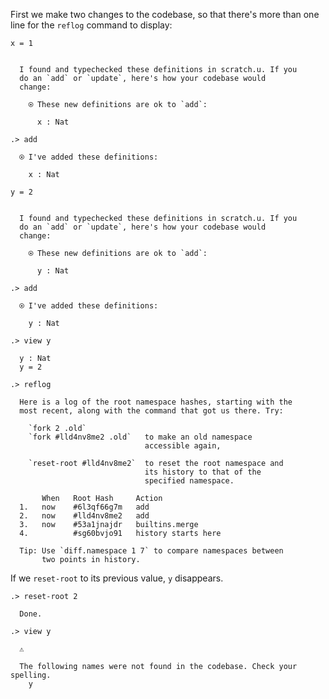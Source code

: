 First we make two changes to the codebase, so that there's more than one line
for the `reflog` command to display:

```unison
x = 1
```

```ucm

  I found and typechecked these definitions in scratch.u. If you
  do an `add` or `update`, here's how your codebase would
  change:
  
    ⍟ These new definitions are ok to `add`:
    
      x : Nat

```
```ucm
.> add

  ⍟ I've added these definitions:
  
    x : Nat

```
```unison
y = 2
```

```ucm

  I found and typechecked these definitions in scratch.u. If you
  do an `add` or `update`, here's how your codebase would
  change:
  
    ⍟ These new definitions are ok to `add`:
    
      y : Nat

```
```ucm
.> add

  ⍟ I've added these definitions:
  
    y : Nat

.> view y

  y : Nat
  y = 2

```
```ucm
.> reflog

  Here is a log of the root namespace hashes, starting with the
  most recent, along with the command that got us there. Try:
  
    `fork 2 .old`             
    `fork #lld4nv8me2 .old`   to make an old namespace
                              accessible again,
                              
    `reset-root #lld4nv8me2`  to reset the root namespace and
                              its history to that of the
                              specified namespace.
  
       When   Root Hash     Action
  1.   now    #6l3qf66g7m   add
  2.   now    #lld4nv8me2   add
  3.   now    #53a1jnajdr   builtins.merge
  4.          #sg60bvjo91   history starts here
  
  Tip: Use `diff.namespace 1 7` to compare namespaces between
       two points in history.

```
If we `reset-root` to its previous value, `y` disappears.
```ucm
.> reset-root 2

  Done.

```
```ucm
.> view y

  ⚠️
  
  The following names were not found in the codebase. Check your spelling.
    y

```
